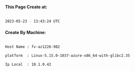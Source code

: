 
   
#### This Page Create at:

```bash

2023-05-23 - 13:43:24 UTC

```

#### Create By Machine:

```bash

Host Name : fv-az1226-982

platform  : Linux-5.15.0-1037-azure-x86_64-with-glibc2.35

Ip Local  : 10.1.0.42

```

